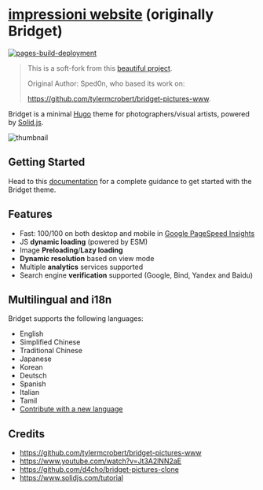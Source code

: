 # [impressioni website](https://loscati.github.io/impressioni) (originally Bridget)

[![pages-build-deployment](https://github.com/loscati/impressioni/actions/workflows/pages/pages-build-deployment/badge.svg)](https://github.com/loscati/impressioni/actions/workflows/pages/pages-build-deployment)

> This is a soft-fork from this [beautiful project](https://github.com/Sped0n/bridget).
>
> Original Author: Sped0n, who based its work on:
>
> https://github.com/tylermcrobert/bridget-pictures-www.

Bridget is a minimal [Hugo](https://gohugo.io) theme for photographers/visual artists, powered by [Solid.js](https://www.solidjs.com).

![thumbnail](images/tn.jpg)

## Getting Started

Head to this [documentation](https://github.com/Sped0n/bridget/blob/main/doc/getStarted.md) for a complete guidance to get started with the Bridget theme.

## Features

- Fast: 100/100 on both desktop and mobile in [Google PageSpeed Insights](https://developers.google.com/speed/pagespeed/insights)
- JS **dynamic loading** (powered by ESM)
- Image **Preloading**/**Lazy loading**
- **Dynamic resolution** based on view mode
- Multiple **analytics** services supported
- Search engine **verification** supported (Google, Bind, Yandex and Baidu)

## Multilingual and i18n

Bridget supports the following languages:

- English
- Simplified Chinese
- Traditional Chinese
- Japanese
- Korean
- Deutsch
- Spanish
- Italian
- Tamil
- [Contribute with a new language](https://github.com/loscati/impressioni/pulls)

## Credits

- https://github.com/tylermcrobert/bridget-pictures-www
- https://www.youtube.com/watch?v=Jt3A2lNN2aE
- https://github.com/d4cho/bridget-pictures-clone
- https://www.solidjs.com/tutorial
